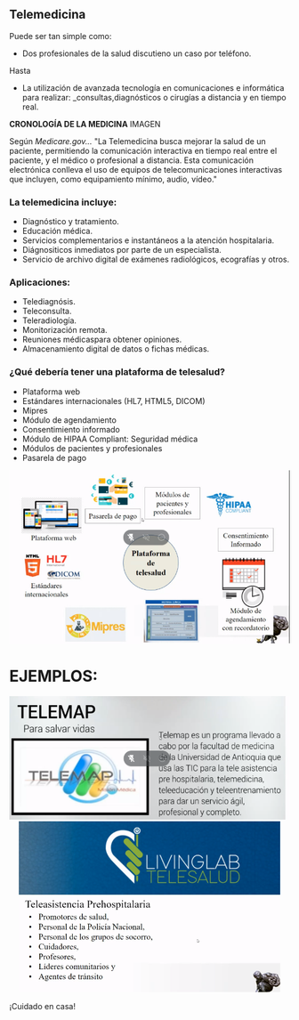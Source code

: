 
## Telemedicina
Puede ser tan simple como:
- Dos profesionales de la salud discutieno un caso por teléfono.

Hasta
- La utilización de avanzada tecnología en comunicaciones e informática para realizar:
_consultas,diagnósticos o cirugías a distancia y en tiempo real.

**CRONOLOGÍA DE LA MEDICINA**
 IMAGEN

 Según *Medicare.gov...*
 "La Telemedicina busca mejorar la salud de un paciente, permitiendo la comunicación interactiva en tiempo real entre el paciente, y el médico o profesional a distancia. Esta comunicación electrónica conlleva el uso de equipos de telecomunicaciones interactivas que incluyen, como equipamiento mínimo, audio, vídeo."

### La telemedicina incluye:
* Diagnóstico y tratamiento.
* Educación médica.
* Servicios complementarios e instantáneos a la atención hospitalaria.
* Diágnositicos inmediatos por parte de un especialista.
* Servicio de archivo digital de exámenes radiológicos, ecografías y otros.

### Aplicaciones:

- Telediagnósis.
- Teleconsulta.
- Teleradiología.
- Monitorización remota.
- Reuniones médicaspara obtener opiniones.
- Almacenamiento digital de datos o fichas médicas.

### ¿Qué debería tener una plataforma de telesalud?

- Plataforma web
- Estándares internacionales (HL7, HTML5, DICOM)
- Mipres 
- Módulo de agendamiento
- Consentimiento informado
- Módulo de HIPAA Compliant: Seguridad médica
- Módulos de pacientes y profesionales
- Pasarela de pago
<center>

![Necesidades de la telesaud](Images/plataforma.png)

</center>

# EJEMPLOS:
<center>

![Ejemplo de Telemap](Images/telemap.png)
![Ejemplo de Livinglab](Images/Livinglab.png)

</center>

¡Cuidado en casa!
